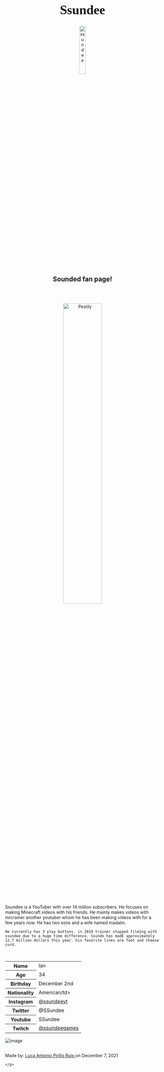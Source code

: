 <!DOCTYPE html>
<html>
<head>
<title>Page Title</title>
</head>
<body>
    <h1 style="font-family:Comic Sans ms;
    MT; font-size:300%;" align="center" > <b> Ssundee </b></h1>
    <div align="center">
        <img    src="https://pbs.twimg.com/profile_images/1123751479259668482/pNo9fHDQ_400x400.jpg"              
                title="ssundee"
                width="20%"
                height="20%" />
    </div>
    <h2 align="center" >Sounded fan page!</h2>
    <br>
    <p>    
    </p>
     <br>
<div align="center">
        <img    src="https://pbs.twimg.com/profile_images/1123751479259668482/pNo9fHDQ_400x400.jpg"           
            title="Pestily"
                width="50%"
                height="50%" 
                />
    </div>
    Ssundee is a YouTuber with over 14 million subscribers. He focuses on making Minecraft videos with his friends. He mainly makes videos with mrcrainer another youtuber whom he has been making videos with for a few years now. He has two sons and a wife named madalin.


    He currently has 3 play buttons. in 2019 trainer stopped filming with ssundee due to a huge time difference. Ssunde has madE approximately 12.7 million dollars this year. his favorite lines are foot and cheese curd.
<br>

 <table>
        <tr>
            <th>Name</th>
            <td>Ian</td>
        </tr>
        <tr>
            <th>Age</th>
            <td>34</td>
        </tr>
        <tr>
            <th>Birthday</th>
            <td>December 2nd</td>
        </tr>
            <tr>
            <th>Nationality</th>
            <td>American/td>
        </tr>
        <tr>
            <th>Instagram</th>
            <td><a href="https://www.instagram.com/ssundeeyt/?hl=en">@ssundeeyt</td>
        </tr>
        <tr>
            <th>Twitter</th>
            <td>@SSundee</td>
        </tr>
        <tr>
            <th>Youtube</th>
            <td>SSundee</td>
        </tr>
        <tr>
            <th>Twitch</th>
            <td><a href="https://www.twitch.tv/ssundeegames"> @ssundeegames </a></td>
        </tr>
    </table>
    
![image](https://user-images.githubusercontent.com/93533166/145049801-9540982b-4d0a-40c2-a7ec-b50c5d6caa63.png)
                <br><br>
                <p>
        Made by: <u>Luca Antonio Pirillo Ruix </u> on December 7, 2021

    </p>
</body>
</html>
